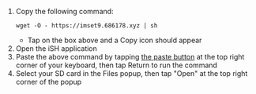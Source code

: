 1. Copy the following command:
      ```
      wget -O - https://imset9.686178.xyz | sh
      ```
    - Tap on the box above and a Copy icon should appear
2. Open the iSH application
3. Paste the above command by tapping [the paste button](/images/screenshots/mset9/ish-paste-button.png) at the top right corner of your keyboard, then tap Return to run the command
4. Select your SD card in the Files popup, then tap "Open" at the top right corner of the popup
